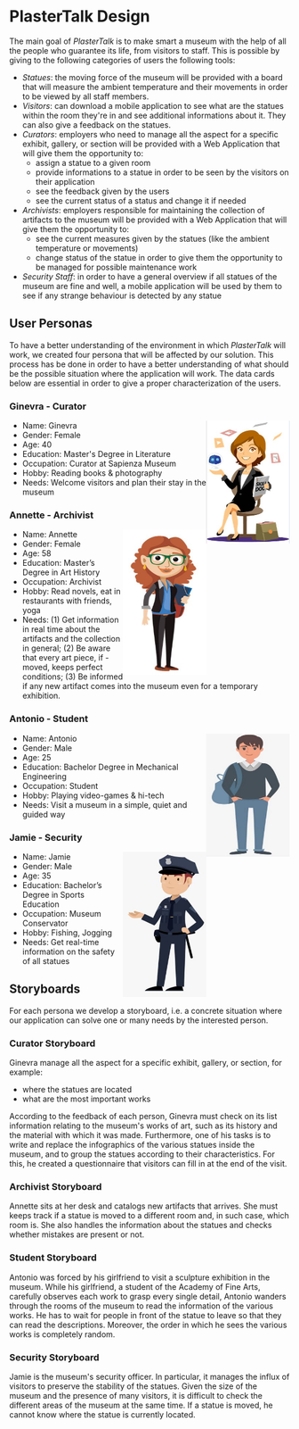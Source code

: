 # PlasterTalk Design
The main goal of *PlasterTalk* is to make smart a museum with the help of all the people who guarantee its life, from visitors to staff.
This is possible by giving to the following categories of users the following tools:
- *Statues*: the moving force of the museum will be provided with a board that will measure the ambient temperature and their movements in order to be viewed by all staff members.
- *Visitors*: can download a mobile application to see what are the statues within the room they're in and see additional informations about it. They can also give a feedback on the statues.
- *Curators*: employers who need to manage all the aspect for a specific exhibit, gallery, or section will be provided with a Web Application that will give them the opportunity to:
  - assign a statue to a given room
  - provide informations to a statue in order to be seen by the visitors on their application
  - see the feedback given by the users
  - see the current status of a status and change it if needed
- *Archivists*: employers responsible for maintaining the collection of artifacts to the museum will be provided with a Web Application that will give them the opportunity to: 
  - see the current measures given by the statues (like the ambient temperature or movements)  
  - change status of the statue in order to give them the opportunity to be managed for possible maintenance work
- *Security Staff*: in order to have a general overview if all statues of the museum are fine and well, a mobile application will be used by them to see if any strange behaviour is detected by any statue 

## User Personas
To have a better understanding of the environment in which *PlasterTalk* will work, we created four persona that will be affected by our solution. This process has be done in order to have a better understanding of what should be the possible situation where the application will work. The data cards below are essential in order to give a proper characterization of the users. 
### Ginevra - Curator
<img src="images/curator.JPG" alt="curator"
	title="curator" width="150" height="220" align="right"/>
- Name: Ginevra
- Gender: Female
- Age: 40
- Education: Master's Degree in Literature
- Occupation: Curator at Sapienza Museum 
- Hobby: Reading books & photography
- Needs: Welcome visitors and plan their stay in the museum
### Annette - Archivist
<img src="images/archivist.JPG" alt="archivist"
	title="archivist" width="150" height="260" align="right"/>
- Name: Annette
- Gender: Female
- Age: 58
- Education: Master’s Degree in Art History
- Occupation: Archivist
- Hobby: Read novels, eat in restaurants with friends, yoga
- Needs: (1) Get information in real time about the artifacts and the collection in general; (2) Be aware that every art piece, if - moved, keeps perfect conditions; (3) Be informed if any new artifact comes into the museum even for a temporary exhibition.
### Antonio - Student
<img src="images/student.JPG" alt="student"
	title="student" width="150" height="220" align="right"/>
- Name: Antonio
- Gender: Male
- Age: 25
- Education: Bachelor Degree in Mechanical Engineering 
- Occupation: Student
- Hobby: Playing video-games & hi-tech
- Needs: Visit a museum in a simple, quiet and guided way
### Jamie - Security
<img src="images/security.JPG" alt="archivist"
	title="archivist" width="150" height="260" align="right"/>
- Name: Jamie
- Gender: Male
- Age: 35
- Education: Bachelor’s Degree in Sports Education
- Occupation: Museum Conservator
- Hobby: Fishing, Jogging
- Needs: Get real-time information on the safety of all statues

## Storyboards
For each persona we develop a storyboard, i.e. a concrete situation where our application can solve one or many needs by the interested person.

### Curator Storyboard
Ginevra manage all the aspect for a specific exhibit, gallery, or section, for example: 
- where the statues are located
- what are the most important works 

According to the feedback of each person, Ginevra must check on its list information relating to the museum's works of art, such as its history and the material with which it was made. Furthermore, one of his tasks is to write and replace the infographics of the various statues inside the museum, and to group the statues according to their characteristics. For this, he created a questionnaire that visitors can fill in at the end of the visit.
### Archivist Storyboard
Annette sits at her desk and catalogs new artifacts that arrives. She must keeps track if a statue is moved to a different room and, in such case, which room is.  She also handles the information about the statues and checks whether mistakes are present or not.
### Student Storyboard
Antonio was forced by his girlfriend to visit a sculpture exhibition in the museum. While his girlfriend, a student of the Academy of Fine Arts, carefully observes each work to grasp every single detail, Antonio wanders through the rooms of the museum to read the information of the various works. He has to wait for people in front of the statue to leave so that they can read the descriptions. 
Moreover, the order in which he sees the various works is completely random.
### Security Storyboard
Jamie is the museum's security officer. In particular, it manages the influx of visitors to preserve the stability of the statues. Given the size of the museum and the presence of many visitors, it is difficult to check the different areas of the museum at the same time. If a statue is moved, he cannot know where the statue is currently located.



